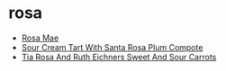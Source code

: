 # rosa

 * [Rosa Mae](index/r/rosa-mae-388699.json)
 * [Sour Cream Tart With Santa Rosa Plum Compote](index/s/sour-cream-tart-with-santa-rosa-plum-compote-242998.json)
 * [Tia Rosa And Ruth Eichners Sweet And Sour Carrots](index/t/tia-rosa-and-ruth-eichners-sweet-and-sour-carrots-367550.json)
